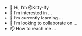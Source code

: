 - 👋 Hi, I’m @Kitty-lfy
- 👀 I’m interested in ...
- 🌱 I’m currently learning ...
- 💞️ I’m looking to collaborate on ...
- 📫 How to reach me ...

<!---
Kitty-lfy/Kitty-lfy is a ✨ special ✨ repository because its `README.md` (this file) appears on your GitHub profile.
You can click the Preview link to take a look at your changes.
--->
